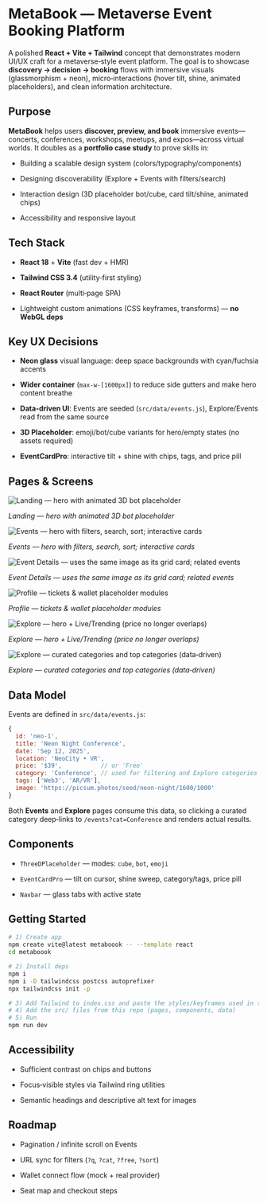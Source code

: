 # MetaBook — Metaverse Event Booking Platform

A polished **React + Vite + Tailwind** concept that demonstrates modern UI/UX craft for a metaverse‑style event platform. 
The goal is to showcase **discovery → decision → booking** flows with immersive visuals (glassmorphism + neon), 
micro‑interactions (hover tilt, shine, animated placeholders), and clean information architecture.

## Purpose

**MetaBook** helps users **discover, preview, and book** immersive events—concerts, conferences, workshops, meetups, and expos—across virtual worlds. 
It doubles as a **portfolio case study** to prove skills in:

- Building a scalable design system (colors/typography/components)

- Designing discoverability (Explore + Events with filters/search)

- Interaction design (3D placeholder bot/cube, card tilt/shine, animated chips)

- Accessibility and responsive layout

## Tech Stack

- **React 18** + **Vite** (fast dev + HMR)

- **Tailwind CSS 3.4** (utility‑first styling)

- **React Router** (multi‑page SPA)

- Lightweight custom animations (CSS keyframes, transforms) — **no WebGL deps**

## Key UX Decisions

- **Neon glass** visual language: deep space backgrounds with cyan/fuchsia accents

- **Wider container** (`max-w-[1600px]`) to reduce side gutters and make hero content breathe

- **Data‑driven UI**: Events are seeded (`src/data/events.js`), Explore/Events read from the same source

- **3D Placeholder**: emoji/bot/cube variants for hero/empty states (no assets required)

- **EventCardPro**: interactive tilt + shine with chips, tags, and price pill

## Pages & Screens

![Landing — hero with animated 3D bot placeholder](readme_assets/screenshot_603_png)

*Landing — hero with animated 3D bot placeholder*

![Events — hero with filters, search, sort; interactive cards](readme_assets/screenshot_604_png)

*Events — hero with filters, search, sort; interactive cards*

![Event Details — uses the same image as its grid card; related events](readme_assets/screenshot_605_png)

*Event Details — uses the same image as its grid card; related events*

![Profile — tickets & wallet placeholder modules](readme_assets/screenshot_606_png)

*Profile — tickets & wallet placeholder modules*

![Explore — hero + Live/Trending (price no longer overlaps)](readme_assets/screenshot_609_png)

*Explore — hero + Live/Trending (price no longer overlaps)*

![Explore — curated categories and top categories (data‑driven)](readme_assets/screenshot_610_png)

*Explore — curated categories and top categories (data‑driven)*

## Data Model

Events are defined in `src/data/events.js`:

```js
{
  id: 'neo-1',
  title: 'Neon Night Conference',
  date: 'Sep 12, 2025',
  location: 'NeoCity • VR',
  price: '$39',           // or 'Free'
  category: 'Conference', // used for filtering and Explore categories
  tags: ['Web3', 'AR/VR'],
  image: 'https://picsum.photos/seed/neon-night/1600/1000'
}
```

Both **Events** and **Explore** pages consume this data, so clicking a curated category deep‑links to `/events?cat=Conference` and renders actual results.

## Components

- `ThreeDPlaceholder` — modes: `cube`, `bot`, `emoji`

- `EventCardPro` — tilt on cursor, shine sweep, category/tags, price pill

- `Navbar` — glass tabs with active state

## Getting Started

```bash
# 1) Create app
npm create vite@latest metaboook -- --template react
cd metaboook

# 2) Install deps
npm i
npm i -D tailwindcss postcss autoprefixer
npx tailwindcss init -p

# 3) Add Tailwind to index.css and paste the styles/keyframes used in this project
# 4) Add the src/ files from this repo (pages, components, data)
# 5) Run
npm run dev
```

## Accessibility

- Sufficient contrast on chips and buttons

- Focus‑visible styles via Tailwind ring utilities

- Semantic headings and descriptive alt text for images

## Roadmap

- Pagination / infinite scroll on Events

- URL sync for filters (`?q`, `?cat`, `?free`, `?sort`)

- Wallet connect flow (mock + real provider)

- Seat map and checkout steps
